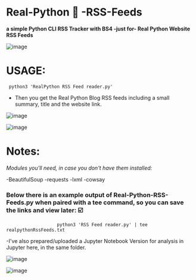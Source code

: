 # Real-Python 🐍 -RSS-Feeds
**a simple Python CLI RSS  Tracker with BS4 -just for- Real Python Website RSS Feeds**

![image](https://user-images.githubusercontent.com/59505246/137634115-7484832d-a257-4ddc-acdc-9b62e98a0df5.png)

# USAGE:
     python3 'RealPython RSS Feed reader.py' 

- Then you get the Real Python Blog RSS feeds including a small summary, title and the website link.

![image](https://user-images.githubusercontent.com/59505246/137634036-c51c806e-34dd-408b-8ec6-a0733271111a.png)


![image](https://user-images.githubusercontent.com/59505246/137633988-cae6d5d2-cda9-4103-88af-a9aae6fa3b89.png)

# Notes:

*Modules you'll need, in case you don't have them installed:*

-BeautifulSoup 
-requests
-lxml
-cowsay 

### Below there is an example output of Real-Python-RSS-Feeds.py when paired with a tee command, so you can save the links and view later: ☑️
                       python3 'RSS Feed reader.py' | tee realpythonRssFeeds.txt

-I've also prepared/uploaded a Jupyter Notebook Version for analysis in Jupyter here, in the same folder. 

![image](https://user-images.githubusercontent.com/59505246/137646952-2355dc00-e039-41ba-a669-ba50eadba9a8.png)

![image](https://user-images.githubusercontent.com/59505246/137646839-da917fb4-d165-48f8-acdc-5a145bc6e069.png)

